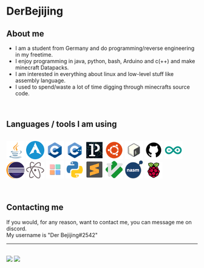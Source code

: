 # DerBejijing

## About me
- I am a student from Germany and do programming/reverse engineering in my freetime.  
- I enjoy programming in java, python, bash, Arduino and c(++) and make minecraft Datapacks.  
- I am interested in everything about linux and low-level stuff like assembly language.  
- I used to spend/waste a lot of time digging through minecrafts source code.  

<br/>

## Languages / tools I am using
<div style="display: flex;flex-direction: row;">
  <p align="left">
    <a href="https://www.java.com/">        <img src="https://github.com/DerBejijing/DerBejijing/blob/master/icons/java.svg" width="48"></a>
    <a href="https://www.archlinux.org/">   <img src="https://github.com/DerBejijing/DerBejijing/blob/master/icons/arch.svg" width="48"></a>
    <a href="#">                            <img src="https://github.com/DerBejijing/DerBejijing/blob/master/icons/c.png" width="48"></a>
    <a href="#">                            <img src="https://github.com/DerBejijing/DerBejijing/blob/master/icons/c++.svg" width="48"></a>
    <a href="#">                            <img src="https://github.com/DerBejijing/DerBejijing/blob/master/icons/processing.png" width="48"></a>
    <a href="https://www.ubuntu.com/">      <img src="https://github.com/DerBejijing/DerBejijing/blob/master/icons/ubuntu.svg" width="48"></a>
    <a href="#">                            <img src="https://github.com/DerBejijing/DerBejijing/blob/master/icons/bash.svg" width="48"></a>
    <a href="https://www.github.com/">      <img src="https://github.com/DerBejijing/DerBejijing/blob/master/icons/github.svg" width="48"></a>
    <a href="https://www.arduino.cc/">      <img src="https://github.com/DerBejijing/DerBejijing/blob/master/icons/arduino.svg" width="48"></a>
    <a href="https://www.eclipse.org/">     <img src="https://github.com/DerBejijing/DerBejijing/blob/master/icons/eclipse.svg" width="48"></a>
    <a href="https://www.atom.io">          <img src="https://github.com/DerBejijing/DerBejijing/blob/master/icons/atom.svg" width="48"></a>
    <a href="https://www.codeblocks.org/">  <img src="https://github.com/DerBejijing/DerBejijing/blob/master/icons/codeblocks.svg" width="48"></a>
    <a href="https://www.python.org/">      <img src="https://github.com/DerBejijing/DerBejijing/blob/master/icons/python.svg" width="48"></a>
    <a href="https://www.sublimetext.com/"> <img src="https://github.com/DerBejijing/DerBejijing/blob/master/icons/sublime.svg" width="48"></a>
    <a href="#">                            <img src="https://github.com/DerBejijing/DerBejijing/blob/master/icons/vim.svg" width="48"></a>
    <a href="#">                            <img src="https://github.com/DerBejijing/DerBejijing/blob/master/icons/nasm.png" width="48"></a>
    <a href="https://www.raspberrypi.org/"> <img src="https://github.com/DerBejijing/DerBejijing/blob/master/icons/raspberrypi.png" width="48"></a>
  </p>
</div>

<br/>

## Contacting me
If you would, for any reason, want to contact me, you can message me on discord.  
My username is "Der Bejijing#2542"

---

<br/>

<img src="https://github-readme-stats.vercel.app/api?username=DerBejijing&show_icons=true&hide_border=true&theme=radical" />
<img src="https://github-readme-stats.vercel.app/api/top-langs/?username=DerBejijing&show_icons=true&hide_border=true&theme=radical" />
